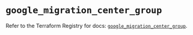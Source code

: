 # `google_migration_center_group`

Refer to the Terraform Registry for docs: [`google_migration_center_group`](https://registry.terraform.io/providers/hashicorp/google/6.49.3/docs/resources/migration_center_group).
